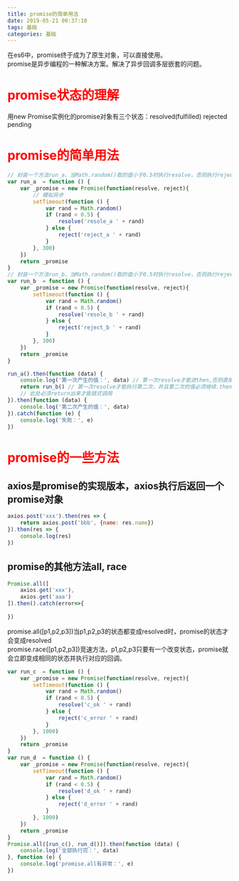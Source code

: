 ```yaml
---
title: promise的简单用法
date: 2019-05-21 00:37:10
tags: 基础
categories: 基础
---
```

<script type="text/javascript" src="/custom.js"></script>

在es6中，promise终于成为了原生对象，可以直接使用。<br>
promise是异步编程的一种解决方案。解决了异步回调多层嵌套的问题。<br>
# <font color=red>promise状态的理解</font>
用new Promise实例化的promise对象有三个状态：resolved(fulfilled) rejected pending

# <font color=red>promise的简单用法</font>

```js
// 封装一个方法run_a，当Math.random()取的值小于0.5时执行resolve，否则执行reject
var run_a  = function () {
    var _promise = new Promise(function(resolve, reject){
        // 模拟异步
        setTimeout(function () {
            var rand = Math.random()
            if (rand < 0.5) {
                resolve('resole_a ' + rand)
            } else {
                reject('reject_a ' + rand)
            }
        }, 300)
    })
    return _promise
}
// 封装一个方法run_b，当Math.random()取的值小于0.5时执行resolve，否则执行reject
var run_b  = function () {
    var _promise = new Promise(function(resolve, reject){
        setTimeout(function () {
            var rand = Math.random()
            if (rand < 0.5) {
                resolve('resole_b ' + rand)
            } else {
                reject('reject_b ' + rand)
            }
        }, 300)
    })
    return _promise
}

run_a().then(function (data) {
    console.log('第一次产生的值：', data) // 第一次resolve才能进then,否则直接进catch
    return run_b() // 第一次resolve才能执行第二次，并且第二次的值必须继续.then才能获得。
    // 此处必须return出来才能链式调用
}).then(function (data) {
    console.log('第二次产生的值：', data)
}).catch(function (e) {
    console.log('失败：', e)
})
```
# <font color=red>promise的一些方法</font>

## axios是promise的实现版本，axios执行后返回一个promise对象

```js
axios.post('xxx').then(res => {
    return axios.post('bbb', {name: res.name})
}).then(res => {
    console.log(res)
})
```

## promise的其他方法all, race

```js
Promise.all([
    axios.get('xxx'),
    axios.get('aaa')
]).then().catch(error=>{
    
})
```

promise.all([p1,p2,p3])当p1,p2,p3的状态都变成resolved时，promise的状态才会变成resolved<br>
promise.race([p1,p2,p3])竞速方法，p1,p2,p3只要有一个改变状态，promise就会立即变成相同的状态并执行对应的回调。


```js
var run_c  = function () {
    var _promise = new Promise(function(resolve, reject){
        setTimeout(function () {
            var rand = Math.random()
            if (rand < 0.5) {
                resolve('c_ok ' + rand)
            } else {
                reject('c_error ' + rand)
            }
        }, 1000)
    })
    return _promise
}
var run_d  = function () {
    var _promise = new Promise(function(resolve, reject){
        setTimeout(function () {
            var rand = Math.random()
            if (rand < 0.5) {
                resolve('d_ok ' + rand)
            } else {
                reject('d_error ' + rand)
            }
        }, 1000)
    })
    return _promise
}
Promise.all([run_c(), run_d()]).then(function (data) {
    console.log('全部执行完：', data)
}, function (e) {
    console.log('promise.all有异常：', e)
})
```


